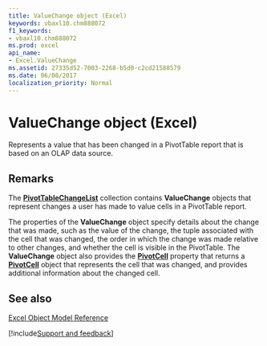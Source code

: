 ```yaml
---
title: ValueChange object (Excel)
keywords: vbaxl10.chm888072
f1_keywords:
- vbaxl10.chm888072
ms.prod: excel
api_name:
- Excel.ValueChange
ms.assetid: 27335d52-7003-2268-b5d0-c2cd21588579
ms.date: 06/08/2017
localization_priority: Normal
---
```



# ValueChange object (Excel)

Represents a value that has been changed in a PivotTable report that is based on an OLAP data source.


## Remarks

The  **[PivotTableChangeList](Excel.PivotTableChangeList.md)** collection contains **ValueChange** objects that represent changes a user has made to value cells in a PivotTable report.

The properties of the  **ValueChange** object specify details about the change that was made, such as the value of the change, the tuple associated with the cell that was changed, the order in which the change was made relative to other changes, and whether the cell is visible in the PivotTable. The **ValueChange** object also provides the **[PivotCell](Excel.ValueChange.PivotCell.md)** property that returns a **[PivotCell](Excel.PivotCell.md)** object that represents the cell that was changed, and provides additional information about the changed cell.


## See also


[Excel Object Model Reference](./overview/Excel/object-model.md)

[!include[Support and feedback](~/includes/feedback-boilerplate.md)]